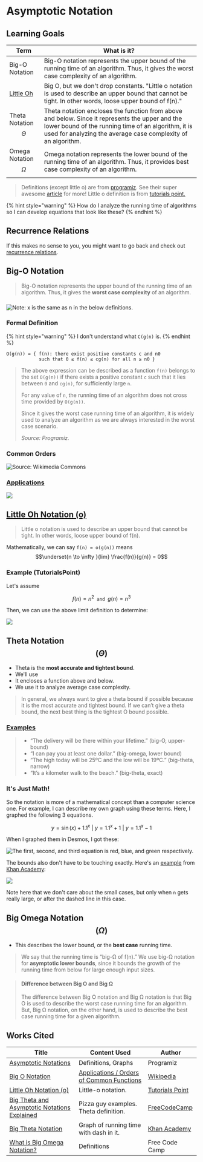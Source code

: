 # Asymptotic Notation

## Learning Goals

| Term                                                             | What is it?                                                                                                                                                                                                             |
| ---------------------------------------------------------------- | ----------------------------------------------------------------------------------------------------------------------------------------------------------------------------------------------------------------------- |
| Big-O Notation                                                   | Big-O notation represents the upper bound of the running time of an algorithm. Thus, it gives the worst case complexity of an algorithm.                                                                                |
| [Little Oh](https://www.tutorialspoint.com/little-oh-notation-o) | Big O, but we don't drop constants. "Little o notation is used to describe an upper bound that cannot be tight. In other words, loose upper bound of f(n)."                                                             |
| Theta Notation $$\Theta$$                                        | Theta notation encloses the function from above and below. Since it represents the upper and the lower bound of the running time of an algorithm, it is used for analyzing the average case complexity of an algorithm. |
| Omega Notation $$\Omega$$                                        | Omega notation represents the lower bound of the running time of an algorithm. Thus, it provides best case complexity of an algorithm.                                                                                  |

> Definitions (except little o) are from [programiz](https://www.programiz.com/dsa/asymptotic-notations). See their super awesome [article](https://www.programiz.com/dsa/asymptotic-notations) for more! Little o definition is from [tutorials point.](https://www.tutorialspoint.com/little-oh-notation-o)

{% hint style="warning" %}
How do I analyze the running time of algorithms so I can develop equations that look like these?
{% endhint %}

## Recurrence Relations

If this makes no sense to you, you might want to go back and check out [recurrence relations](https://users.cs.duke.edu/\~ola/ap/recurrence.html).

## Big-O Notation

> Big-O notation represents the upper bound of the running time of an algorithm. Thus, it gives the **worst case complexity** of an algorithm.

###

![Note: x is the same as n in the below definitions.](<../../../.gitbook/assets/image (35).png>)

### Formal Definition

{% hint style="warning" %}
I don't understand what `C(g(n)` is.&#x20;
{% endhint %}

```
O(g(n)) = { f(n): there exist positive constants c and n0
            such that 0 ≤ f(n) ≤ cg(n) for all n ≥ n0 }
```

> The above expression can be described as a function `f(n)` belongs to the set `O(g(n))` if there exists a positive constant `c` such that it lies between `0` and `cg(n)`, for sufficiently large `n`.
>
> For any value of `n`, the running time of an algorithm does not cross time provided by `O(g(n))`.
>
> Since it gives the worst case running time of an algorithm, it is widely used to analyze an algorithm as we are always interested in the worst case scenario.
>
> _Source: Programiz._

### Common Orders

![Source: Wikimedia Commons](<../../../.gitbook/assets/image (36).png>)

### [Applications](https://en.wikipedia.org/wiki/Big\_O\_notation#Orders\_of\_common\_functions)

![](<../../../.gitbook/assets/image (33).png>)

## [Little Oh Notation (o)](https://www.tutorialspoint.com/little-oh-notation-o)

> Little o notation is used to describe an upper bound that cannot be tight. In other words, loose upper bound of f(n).

Mathematically, we can say `f(n) = o(g(n))` means $$\underset{n \to \infty }{lim} \frac{f(n)}{g(n)} = 0$$&#x20;

### Example (TutorialsPoint)

Let's assume

$$
f(n) = n^2 \texttt{ and } g(n) = n^3
$$

Then, we can use the above limit definition to determine:

![](https://www.tutorialspoint.com/assets/questions/media/26170/formula1.jpg)

## Theta Notation $$(\Theta)$$&#x20;

* Theta is the **most accurate and tightest bound**.&#x20;
* We'll use&#x20;
* It encloses a function above and below.
* We use it to analyze average case complexity.&#x20;

> In general, we always want to give a theta bound if possible because it is the most accurate and tightest bound. If we can’t give a theta bound, the next best thing is the tightest O bound possible.

### [Examples](https://www.freecodecamp.org/news/big-theta-and-asymptotic-notation-explained/)

> * “The delivery will be there within your lifetime.” (big-O, upper-bound)
> * “I can pay you at least one dollar.” (big-omega, lower bound)
> * “The high today will be 25ºC and the low will be 19ºC.” (big-theta, narrow)
> * “It’s a kilometer walk to the beach.” (big-theta, exact)

### It's Just Math!

So the notation is more of a mathematical concept than a computer science one. For example, I can describe my own graph using these terms. Here, I graphed the following 3 equations.

$$
y=\sin\left(x\right)+1.1^{x} \text{ |  }y=1.1^{x}+1 \text{ |  } y=1.1^{x}-1
$$

When I graphed them in Desmos, I got these:

![The first, second, and third equation is red, blue, and green respectively.](../../../.gitbook/assets/desmos-graph.png)

The bounds also don't have to be touching exactly. Here's an [example](https://www.khanacademy.org/computing/computer-science/algorithms/asymptotic-notation/a/big-big-theta-notation) from [Khan Academy](https://www.khanacademy.org/computing/computer-science/algorithms/asymptotic-notation/a/big-big-theta-notation):

![](<../../../.gitbook/assets/image (39) (1).png>)

Note here that we don't care about the small cases, but only when `n` gets really large, or after the dashed line in this case.

## Big Omega Notation $$(\Omega)$$&#x20;

* This describes the lower bound, or the **best case** running time.

> We say that the running time is “big-Ω of f(n).” We use big-Ω notation for **asymptotic lower bounds**, since it bounds the growth of the running time from below for large enough input sizes.

> #### **Difference between Big O and Big Ω** <a href="#difference-between-big-o-and-big" id="difference-between-big-o-and-big"></a>
>
> The difference between Big O notation and Big Ω notation is that Big O is used to describe the worst case running time for an algorithm. But, Big Ω notation, on the other hand, is used to describe the best case running time for a given algorithm.



## Works Cited

| Title                                                                                                                                | Content Used                                                                                                              | Author                                                                                                                         |
| ------------------------------------------------------------------------------------------------------------------------------------ | ------------------------------------------------------------------------------------------------------------------------- | ------------------------------------------------------------------------------------------------------------------------------ |
| [Asymptotic Notations](https://www.programiz.com/dsa/asymptotic-notations)                                                           | Definitions, Graphs                                                                                                       | Programiz                                                                                                                      |
| [Big O Notation](https://en.wikipedia.org/wiki/Big\_O\_notation)                                                                     | [Applications / Orders of Common Functions](https://en.wikipedia.org/wiki/Big\_O\_notation#Orders\_of\_common\_functions) | [Wikipedia](https://en.wikipedia.org/wiki/Big\_O\_notation#Orders\_of\_common\_functions)                                      |
| [Little Oh Notation (o)](https://www.tutorialspoint.com/little-oh-notation-o)                                                        | Little-o notation.                                                                                                        | [Tutorials Point](https://www.tutorialspoint.com/little-oh-notation-o)                                                         |
| [Big Theta and Asymptotic Notations Explained](https://www.freecodecamp.org/news/big-theta-and-asymptotic-notation-explained/)       | Pizza guy examples. Theta definition.                                                                                     | [FreeCodeCamp](https://www.freecodecamp.org/news/big-theta-and-asymptotic-notation-explained/)                                 |
| [Big Theta Notation](https://www.khanacademy.org/computing/computer-science/algorithms/asymptotic-notation/a/big-big-theta-notation) | Graph of running time with dash in it.                                                                                    | [Khan Academy](https://www.khanacademy.org/computing/computer-science/algorithms/asymptotic-notation/a/big-big-theta-notation) |
| [What is Big Omega Notation?](https://www.freecodecamp.org/news/big-omega-notation/)                                                 | Definitions                                                                                                               | Free Code Camp                                                                                                                 |
